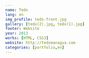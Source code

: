 ```yaml
---
name: Tedx
lang: en
img_profile: tedx-front.jpg
gallery: [tedx(2).jpg, tedx(1).jpg]
footer: Website
year: 2013
works: [HTML, CSS3]
website: http://tedxmanagua.com
categories: [portfolio,en]
---
```

